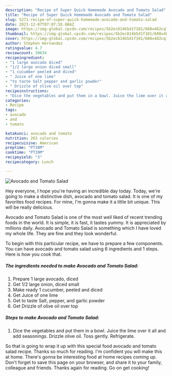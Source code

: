 ```yaml
---
description: "Recipe of Super Quick Homemade Avocado and Tomato Salad"
title: "Recipe of Super Quick Homemade Avocado and Tomato Salad"
slug: 5271-recipe-of-super-quick-homemade-avocado-and-tomato-salad
date: 2021-12-07T07:07:55.066Z
image: https://img-global.cpcdn.com/recipes/5b2ec814b5d1f101/680x482cq70/avocado-and-tomato-salad-recipe-main-photo.jpg
thumbnail: https://img-global.cpcdn.com/recipes/5b2ec814b5d1f101/680x482cq70/avocado-and-tomato-salad-recipe-main-photo.jpg
cover: https://img-global.cpcdn.com/recipes/5b2ec814b5d1f101/680x482cq70/avocado-and-tomato-salad-recipe-main-photo.jpg
author: Stephen Hernandez
ratingvalue: 4.7
reviewcount: 39634
recipeingredient:
- "1 large avocado diced"
- "1/2 large onion diced small"
- "1 cucumber peeled and diced"
- " Juice of one lime"
- "to taste Salt pepper and garlic powder"
- " Drizzle of olive oil over top"
recipeinstructions:
- "Dice the vegetables and put them in a bowl. Juice the lime over it all and add seasonings. Drizzle olive oil. Toss gently. Refrigerate."
categories:
- Recipe
tags:
- avocado
- and
- tomato

katakunci: avocado and tomato 
nutrition: 263 calories
recipecuisine: American
preptime: "PT38M"
cooktime: "PT39M"
recipeyield: "3"
recipecategory: Lunch

---
```



![Avocado and Tomato Salad](https://img-global.cpcdn.com/recipes/5b2ec814b5d1f101/680x482cq70/avocado-and-tomato-salad-recipe-main-photo.jpg)

Hey everyone, I hope you're having an incredible day today. Today, we're going to make a distinctive dish, avocado and tomato salad. It is one of my favorites food recipes. For mine, I'm gonna make it a little bit unique. This will be really delicious.



Avocado and Tomato Salad is one of the most well liked of recent trending foods in the world. It is simple, it is fast, it tastes yummy. It is appreciated by millions daily. Avocado and Tomato Salad is something which I have loved my whole life. They are fine and they look wonderful.


To begin with this particular recipe, we have to prepare a few components. You can have avocado and tomato salad using 6 ingredients and 1 steps. Here is how you cook that.

<!--inarticleads1-->

##### The ingredients needed to make Avocado and Tomato Salad:

1. Prepare 1 large avocado, diced
1. Get 1/2 large onion, diced small
1. Make ready 1 cucumber, peeled and diced
1. Get  Juice of one lime
1. Get to taste Salt, pepper, and garlic powder
1. Get  Drizzle of olive oil over top




<!--inarticleads2-->

##### Steps to make Avocado and Tomato Salad:

1. Dice the vegetables and put them in a bowl. Juice the lime over it all and add seasonings. Drizzle olive oil. Toss gently. Refrigerate.




So that is going to wrap it up with this special food avocado and tomato salad recipe. Thanks so much for reading. I'm confident you will make this at home. There's gonna be interesting food at home recipes coming up. Don't forget to save this page on your browser, and share it to your family, colleague and friends. Thanks again for reading. Go on get cooking!
